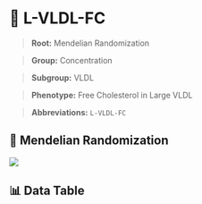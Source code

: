 # 🧪 L-VLDL-FC

> **Root:** Mendelian Randomization

> **Group:** Concentration  

> **Subgroup:** VLDL

> **Phenotype:** Free Cholesterol in Large VLDL  

> **Abbreviations:** `L-VLDL-FC`

## 🧬 Mendelian Randomization  

<img src="/MR/Figures/Inverse/LhengxianVLDLhengxianFC.png"/>


## 📊 Data Table


<CsvTableMRI src="/MR/Data/Inverse/LhengxianVLDLhengxianFC.csv"/>
